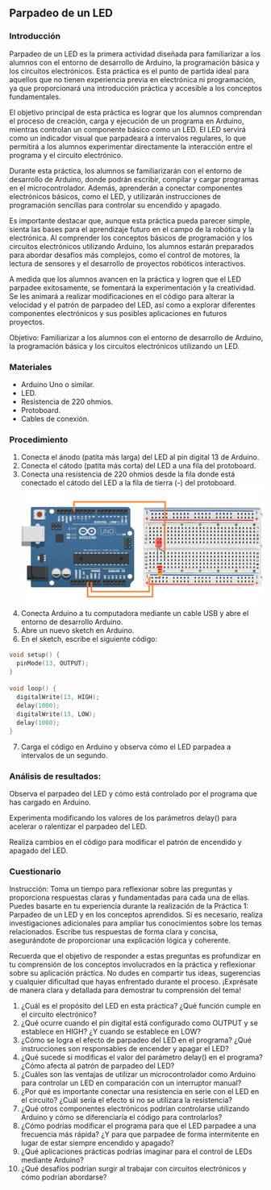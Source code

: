 ## Parpadeo de un LED
### Introducción

Parpadeo de un LED es la primera actividad diseñada para familiarizar a los alumnos con el entorno de desarrollo de Arduino, la programación básica y los circuitos electrónicos. Esta práctica es el punto de partida ideal para aquellos que no tienen experiencia previa en electrónica ni programación, ya que proporcionará una introducción práctica y accesible a los conceptos fundamentales.

El objetivo principal de esta práctica es lograr que los alumnos comprendan el proceso de creación, carga y ejecución de un programa en Arduino, mientras controlan un componente básico como un LED. El LED servirá como un indicador visual que parpadeará a intervalos regulares, lo que permitirá a los alumnos experimentar directamente la interacción entre el programa y el circuito electrónico.

Durante esta práctica, los alumnos se familiarizarán con el entorno de desarrollo de Arduino, donde podrán escribir, compilar y cargar programas en el microcontrolador. Además, aprenderán a conectar componentes electrónicos básicos, como el LED, y utilizarán instrucciones de programación sencillas para controlar su encendido y apagado.

Es importante destacar que, aunque esta práctica pueda parecer simple, sienta las bases para el aprendizaje futuro en el campo de la robótica y la electrónica. Al comprender los conceptos básicos de programación y los circuitos electrónicos utilizando Arduino, los alumnos estarán preparados para abordar desafíos más complejos, como el control de motores, la lectura de sensores y el desarrollo de proyectos robóticos interactivos.

A medida que los alumnos avancen en la práctica y logren que el LED parpadee exitosamente, se fomentará la experimentación y la creatividad. Se les animará a realizar modificaciones en el código para alterar la velocidad y el patrón de parpadeo del LED, así como a explorar diferentes componentes electrónicos y sus posibles aplicaciones en futuros proyectos.

Objetivo: Familiarizar a los alumnos con el entorno de desarrollo de Arduino, la programación básica y los circuitos electrónicos utilizando un LED.

### Materiales
- Arduino Uno o similar.
- LED.
- Resistencia de 220 ohmios.
- Protoboard.
- Cables de conexión.

### Procedimiento

1. Conecta el ánodo (patita más larga) del LED al pin digital 13 de Arduino.
2. Conecta el cátodo (patita más corta) del LED a una fila del protoboard.
3. Conecta una resistencia de 220 ohmios desde la fila donde está conectado el cátodo del LED a la fila de tierra (-) del protoboard.
![DDiagrama de conexion](/Images/P1.png)
4. Conecta Arduino a tu computadora mediante un cable USB y abre el entorno de desarrollo Arduino.
5. Abre un nuevo sketch en Arduino.
6. En el sketch, escribe el siguiente código:

```cpp
void setup() {
  pinMode(13, OUTPUT);
}

void loop() {
  digitalWrite(13, HIGH);
  delay(1000);
  digitalWrite(13, LOW);
  delay(1000);
}
```
7. Carga el código en Arduino y observa cómo el LED parpadea a intervalos de un segundo.

### Análisis de resultados:

Observa el parpadeo del LED y cómo está controlado por el programa que has cargado en Arduino.

Experimenta modificando los valores de los parámetros delay() para acelerar o ralentizar el parpadeo del LED.

Realiza cambios en el código para modificar el patrón de encendido y apagado del LED.

### Cuestionario
Instrucción: Toma un tiempo para reflexionar sobre las preguntas y proporciona respuestas claras y fundamentadas para cada una de ellas. Puedes basarte en tu experiencia durante la realización de la Práctica 1: Parpadeo de un LED y en los conceptos aprendidos. Si es necesario, realiza investigaciones adicionales para ampliar tus conocimientos sobre los temas relacionados. Escribe tus respuestas de forma clara y concisa, asegurándote de proporcionar una explicación lógica y coherente.

Recuerda que el objetivo de responder a estas preguntas es profundizar en tu comprensión de los conceptos involucrados en la práctica y reflexionar sobre su aplicación práctica. No dudes en compartir tus ideas, sugerencias y cualquier dificultad que hayas enfrentado durante el proceso. ¡Exprésate de manera clara y detallada para demostrar tu comprensión del tema!

1. ¿Cuál es el propósito del LED en esta práctica? ¿Qué función cumple en el circuito electrónico?
2. ¿Qué ocurre cuando el pin digital está configurado como OUTPUT y se establece en HIGH? ¿Y cuando se establece en LOW?
3. ¿Cómo se logra el efecto de parpadeo del LED en el programa? ¿Qué instrucciones son responsables de encender y apagar el LED?
4. ¿Qué sucede si modificas el valor del parámetro delay() en el programa? ¿Cómo afecta al patrón de parpadeo del LED?
5. ¿Cuáles son las ventajas de utilizar un microcontrolador como Arduino para controlar un LED en comparación con un interruptor manual?
6. ¿Por qué es importante conectar una resistencia en serie con el LED en el circuito? ¿Cuál sería el efecto si no se utilizara la resistencia?
7. ¿Qué otros componentes electrónicos podrían controlarse utilizando Arduino y cómo se diferenciaría el código para controlarlos?
8. ¿Cómo podrías modificar el programa para que el LED parpadee a una frecuencia más rápida? ¿Y para que parpadee de forma intermitente en lugar de estar siempre encendido y apagado?
9. ¿Qué aplicaciones prácticas podrías imaginar para el control de LEDs mediante Arduino?
10. ¿Qué desafíos podrían surgir al trabajar con circuitos electrónicos y cómo podrían abordarse?